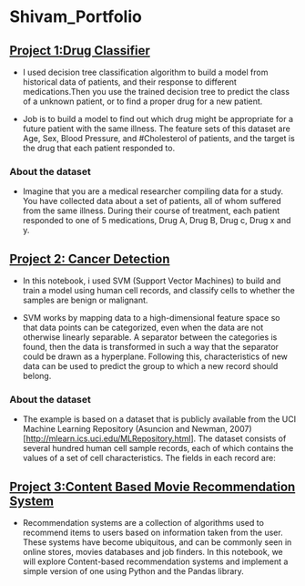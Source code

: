 # Shivam_Portfolio
 
## [Project 1:Drug Classifier](https://github.com/imshivam24/Machine_Learning/tree/master/Drug%20Classifier)

* I used decision tree classification algorithm to build a model from historical data of patients, and their response to different medications.Then you use the trained decision tree to predict the class of a unknown patient, or to find a proper drug for a new patient.

* Job is to build a model to find out which drug might be appropriate for a future patient with the same illness. The feature sets of this dataset are Age, Sex, Blood Pressure, and #Cholesterol of patients, and the target is the drug that each patient responded to.

### About the dataset
* Imagine that you are a medical researcher compiling data for a study. You have collected data about a set of patients, all of whom suffered from the same illness. During their course of treatment, each patient responded to one of 5 medications, Drug A, Drug B, Drug c, Drug x and y.


## [Project 2: Cancer Detection](https://github.com/imshivam24/Machine_Learning/tree/master/Cancer%20Detection)

* In this notebook, i used SVM (Support Vector Machines) to build and train a model using human cell records, and classify cells to whether the samples are benign or malignant.

* SVM works by mapping data to a high-dimensional feature space so that data points can be categorized, even when the data are not otherwise linearly separable. A separator between the categories is found, then the data is transformed in such a way that the separator could be drawn as a hyperplane. Following this, characteristics of new data can be used to predict the group to which a new record should belong.

### About the dataset
* The example is based on a dataset that is publicly available from the UCI Machine Learning Repository (Asuncion and Newman, 2007)[http://mlearn.ics.uci.edu/MLRepository.html]. The dataset consists of several hundred human cell sample records, each of which contains the values of a set of cell characteristics. The fields in each record are:

## [Project 3:Content Based Movie Recommendation System](https://github.com/imshivam24/Machine_Learning/tree/master/Content%20Based%20Movie%20Recommendation)

* Recommendation systems are a collection of algorithms used to recommend items to users based on information taken from the user. These systems have become ubiquitous, and can be commonly seen in online stores, movies databases and job finders. In this notebook, we will explore Content-based recommendation systems and implement a simple version of one using Python and the Pandas library.

